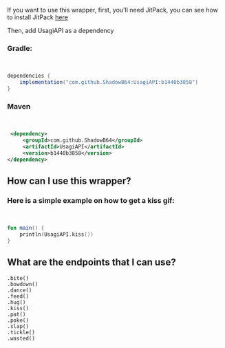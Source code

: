 If you want to use this wrapper, first, you'll need JitPack, you can see how to install JitPack [here](https://jitpack.io)

Then, add UsagiAPI as a dependency

### Gradle:
<br>

```gradle
dependencies {
    implementation("com.github.ShadowB64:UsagiAPI:b1440b3858")
}
```

### Maven
<br>

```xml
 <dependency>
	 <groupId>com.github.ShadowB64</groupId>
	 <artifactId>UsagiAPI</artifactId>
	 <version>b1440b3858</version>
</dependency>
```

## How can I use this wrapper?
### Here is a simple example on how to get a kiss gif:
<br>

```kotlin
fun main() { 
    println(UsagiAPI.kiss())
}
```

## What are the endpoints that I can use?
```
.bite()
.bowdown()
.dance()
.feed()
.hug()
.kiss()
.pat()
.poke()
.slap()
.tickle()
.wasted()
```
